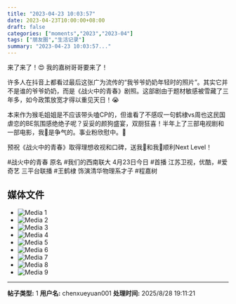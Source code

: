 ```yaml
---
title: "2023-04-23 10:03:57"
date: 2023-04-23T10:00:00+08:00
draft: false
categories: ["moments","2023","2023-04"]
tags: ["朋友圈","生活记录"]
summary: "2023-04-23 10:03:57..."
---
```


来了来了！😍 我的嘉树哥哥要来了！

许多人在抖音上都看过最后这张广为流传的“我爷爷奶奶年轻时的照片”。其实它并不是谁的爷爷奶奶，而是《战火中的青春》剧照。这部剧由于题材敏感被雪藏了三年多，如今政策放宽才得以重见天日！😭

本来作为猴毛姐姐是不应该带头嗑CP的，但谁看了不感叹一句鹤棣vs周也这民国虐恋的BE氛围感绝绝子呢？妥妥的颜狗盛宴，双厨狂喜！半年上了三部电视剧和一部电影，我🐒是争气的。事业粉欣慰中。🥳 

预祝《战火中的青春》取得理想收视和口碑，送我🐒和我🥥顺利Next Level！

​#战火中的青春 原名 #我们的西南联大 
4月23日今日 #首播
江苏卫视，优酷，#爱奇艺 三平台联播
​#王鹤棣 饰演清华物理系才子 #程嘉树

## 媒体文件

- ![Media 1](/Moments/photos/2023-04-23/202304231003570.jpg)
- ![Media 2](/Moments/photos/2023-04-23/202304231003571.jpg)
- ![Media 3](/Moments/photos/2023-04-23/202304231003572.jpg)
- ![Media 4](/Moments/photos/2023-04-23/202304231003573.jpg)
- ![Media 5](/Moments/photos/2023-04-23/202304231003574.jpg)
- ![Media 6](/Moments/photos/2023-04-23/202304231003575.jpg)
- ![Media 7](/Moments/photos/2023-04-23/202304231003576.jpg)
- ![Media 8](/Moments/photos/2023-04-23/202304231003577.jpg)
- ![Media 9](/Moments/photos/2023-04-23/202304231003578.jpg)

---

**帖子类型:** 1
**用户名:** chenxueyuan001
**处理时间:** 2025/8/28 19:11:21